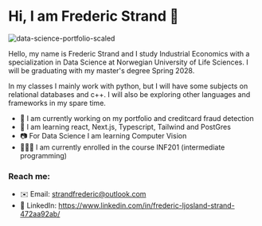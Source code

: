 # Hi, I am Frederic Strand 👋

![data-science-portfolio-scaled](https://github.com/user-attachments/assets/ce5a76ac-9cd8-41ce-a4b2-b66a7c82e008)

Hello, my name is Frederic Strand and I study Industrial Economics with a specialization in Data Science at Norwegian University of Life Sciences. I will be graduating with my master's degree Spring 2028.

In my classes I mainly work with python, but I will have some subjects on relational databases and c++. I will also be exploring other languages and frameworks in my spare time. 

- 💼 I am currently working on my portfolio and creditcard fraud detection
- 📗 I am learning react, Next.js, Typescript, Tailwind and PostGres
- 📷 For Data Science I am learning Computer Vision
- 👨🏻‍💻 I am currently enrolled in the course INF201 (intermediate programming)

### Reach me:
- ✉️ Email: strandfrederic@outlook.com
- 📱 LinkedIn: https://www.linkedin.com/in/frederic-ljosland-strand-472aa92ab/


